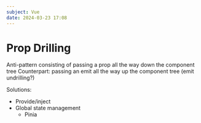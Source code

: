 ```yaml
---
subject: Vue
date: 2024-03-23 17:08
---
```


# Prop Drilling

Anti-pattern consisting of passing a prop all the way down the component tree
Counterpart: passing an emit all the way up the component tree (emit undrilling?)

Solutions:

- Provide/inject
- Global state management
	- Pinia